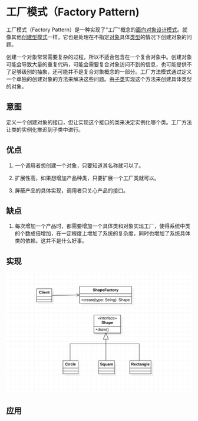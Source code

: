 # 工厂模式（Factory Pattern)



工厂模式（Factory Pattern）是一种实现了“工厂”概念的[面向对象](https://zh.wikipedia.org/wiki/面向对象)[设计模式](https://zh.wikipedia.org/wiki/设计模式_(计算机))。就像其他[创建型模式](https://zh.wikipedia.org/wiki/創建型模式)一样，它也是处理在不指定[对象](https://zh.wikipedia.org/wiki/对象_(计算机科学))具体[类型](https://zh.wikipedia.org/wiki/类_(计算机科学))的情况下创建对象的问题。

创建一个对象常常需要复杂的过程，所以不适合包含在一个复合对象中。创建对象可能会导致大量的重复代码，可能会需要复合对象访问不到的信息，也可能提供不了足够级别的抽象，还可能并不是复合对象概念的一部分。工厂方法模式通过定义一个单独的创建对象的方法来解决这些问题。由[子类](https://zh.wikipedia.org/wiki/子类)实现这个方法来创建具体类型的对象。

## 意图

定义一个创建对象的接口，但让实现这个接口的类来决定实例化哪个类。工厂方法让类的实例化推迟到子类中进行。

## 优点

1. 一个调用者想创建一个对象，只要知道其名称就可以了。

2. 扩展性高，如果想增加产品种类，只要扩展一个工厂类就可以。

3. 屏蔽产品的具体实现，调用者只关心产品的接口。

## 缺点

1. 每次增加一个产品时，都需要增加一个具体类和对象实现工厂，使得系统中类的个数成倍增加，在一定程度上增加了系统的复杂度，同时也增加了系统具体类的依赖。这并不是什么好事。

## 实现

<img src="../assets/FactoryPattern/image-20200608095144737.png" alt="工厂模式类图" style="zoom:50%;" />



## 应用